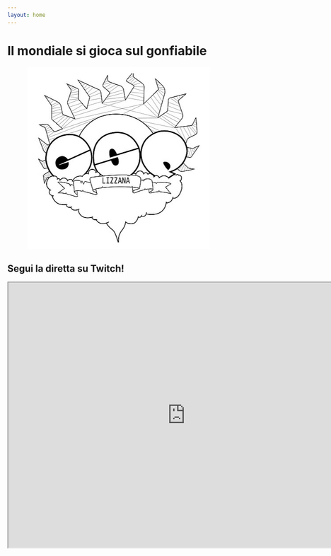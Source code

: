 ```yaml
---
layout: home
---
```


<h1>Il mondiale si gioca sul gonfiabile</h1>

<p align="center">
  <img src="./assets/images/home/logo.jpeg">
</p>

<p align="center">
<h2> Segui la diretta su Twitch!</h2>

<script src= "https://player.twitch.tv/js/embed/v1.js"></script>
<div id="test"></div>
<script type="text/javascript">
  var options = {
    width: 600,
    height: 300,
    channel: "mutande_bianche_bombo",
    parent: ["chumpblocckami.github.io"]
  };
  var player = new Twitch.Player("test", options);
</script>

<iframe
    src="https://www.twitch.tv/mutande_bianche_bombo"
    height="600"
    width="800"
    allowfullscreen="yes">
</iframe>

</p>